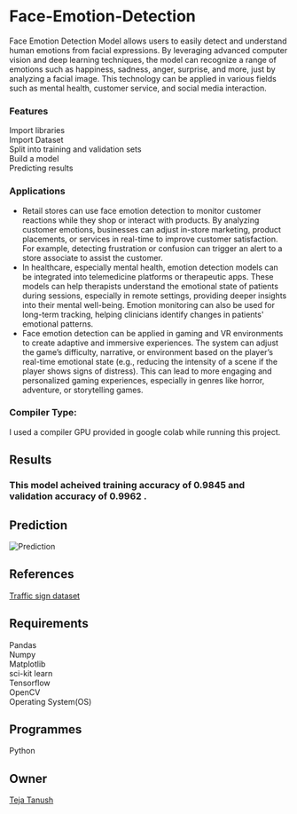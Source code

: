 # Face-Emotion-Detection
Face Emotion Detection Model allows users to easily detect and understand human emotions from facial expressions. By leveraging advanced computer vision and deep learning techniques, the model can recognize a range of emotions such as happiness, sadness, anger, surprise, and more, just by analyzing a facial image. This technology can be applied in various fields such as mental health, customer service, and social media interaction.
### Features
Import  libraries                                                                                                                                                                                                           
Import Dataset                                                                                                                                                                                                              
Split into training and validation sets                                                                                                                                                                                                                                                                                                                                                                                
Build a model                                                                                                                                                                                                               
Predicting results
### Applications
* Retail stores can use face emotion detection to monitor customer reactions while they shop or interact with products. By analyzing customer emotions, businesses can adjust in-store marketing, product placements, or services in real-time to improve customer satisfaction. For example, detecting frustration or confusion can trigger an alert to a store associate to assist the customer.
* In healthcare, especially mental health, emotion detection models can be integrated into telemedicine platforms or therapeutic apps. These models can help therapists understand the emotional state of patients during sessions, especially in remote settings, providing deeper insights into their mental well-being. Emotion monitoring can also be used for long-term tracking, helping clinicians identify changes in patients' emotional patterns.
* Face emotion detection can be applied in gaming and VR environments to create adaptive and immersive experiences. The system can adjust the game’s difficulty, narrative, or environment based on the player’s real-time emotional state (e.g., reducing the intensity of a scene if the player shows signs of distress). This can lead to more engaging and personalized gaming experiences, especially in genres like horror, adventure, or storytelling games.
### Compiler Type:  
I used a compiler GPU provided in google colab while running this project.
## Results  
### This model acheived training accuracy of 0.9845 and validation accuracy of 0.9962 .
## Prediction
![Prediction](https://github.com/tejatanush/Traffic_Sign_Detection/blob/main/Traffic_sign_prediction.png)
## References  
[Traffic sign dataset](https://www.kaggle.com/datasets/meowmeowmeowmeowmeow/gtsrb-german-traffic-sign)
## Requirements  
Pandas  
Numpy  
Matplotlib  
sci-kit learn                                                                                                                                                                                                               
Tensorflow                                                                                                                                                                                                        
OpenCV                                                                                                                                                                                                                      
Operating System(OS)
## Programmes  
Python  
## Owner  
[Teja Tanush](https://github.com/tejatanush) 

